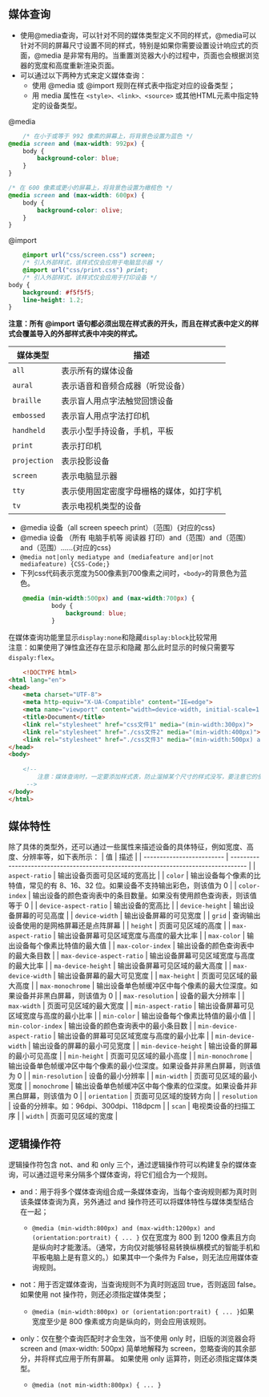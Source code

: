 ## 媒体查询
- 使用@media查询，可以针对不同的媒体类型定义不同的样式，@media可以针对不同的屏幕尺寸设置不同的样式，特别是如果你需要设置设计响应式的页面，@media 是非常有用的。当重置浏览器大小的过程中，页面也会根据浏览器的宽度和高度重新渲染页面。
- 可以通过以下两种方式来定义媒体查询：  
	-  使用 @media 或 @import 规则在样式表中指定对应的设备类型；
	-  用 media 属性在 `<style>、<link>、<source>` 或其他HTML元素中指定特定的设备类型。

@media
```css
	/* 在小于或等于 992 像素的屏幕上，将背景色设置为蓝色 */
@media screen and (max-width: 992px) {
	body {
		background-color: blue;
	}
}

/* 在 600 像素或更小的屏幕上，将背景色设置为橄榄色 */
@media screen and (max-width: 600px) {
	body {
	    background-color: olive;
	}
}
```

@import
```css
	@import url("css/screen.css") screen;   
	/* 引入外部样式，该样式仅会应用于电脑显示器 */
	@import url("css/print.css") print;     
	/* 引入外部样式，该样式仅会应用于打印设备 */
body {
    background: #f5f5f5;
    line-height: 1.2;
}
```

**注意：所有 @import 语句都必须出现在样式表的开头，而且在样式表中定义的样式会覆盖导入的外部样式表中冲突的样式。**

| 媒体类型     | 描述                                     |
| ------------ | ---------------------------------------- |
| `all`        | 表示所有的媒体设备                       |
| `aural`      | 表示语音和音频合成器（听觉设备）         |
| `braille`    | 表示盲人用点字法触觉回馈设备             |
| `embossed`   | 表示盲人用点字法打印机                   |
| `handheld`   | 表示小型手持设备，手机，平板             |
| `print`      | 表示打印机                               |
| `projection` | 表示投影设备                             |
| `screen`     | 表示电脑显示器                           |
| `tty`        | 表示使用固定密度字母栅格的媒体，如打字机 |
| `tv`         | 表示电视机类型的设备                                         |

- @media 设备（all screen speech print）（范围）{对应的css}
- @media 设备 （所有 电脑手机等 阅读器 打印）and（范围）and（范围）and（范围）......{对应的css}
- `@media not|only mediatype and (mediafeature and|or|not mediafeature) {CSS-Code;}`
- 下列css代码表示宽度为500像素到700像素之间时，`<body>`的背景色为蓝色。
```css
	@media (min-width:500px) and (max-width:700px) {
            body {
                background: blue;
            }
```

在媒体查询功能里显示`display:none`和隐藏`display:block`比较常用   
注意：如果使用了弹性盒还存在显示和隐藏  那么此时显示的时候只需要写`dispaly:flex`。



```html
	<!DOCTYPE html>
<html lang="en">
<head>
    <meta charset="UTF-8">
    <meta http-equiv="X-UA-Compatible" content="IE=edge">
    <meta name="viewport" content="width=device-width, initial-scale=1.0">
    <title>Document</title>
    <link rel="stylesheet" href="css文件1" media="(min-width:300px)">
    <link rel="stylesheet" href="./css文件2" media="(min-width:400px)">
    <link rel="stylesheet" href="./css文件3" media="(min-width:500px) and (max-width:700px)">
</head>
<body>
    
    <!-- 
        注意：媒体查询时，一定要添加样式表，防止溜掉某个尺寸的样式没写，要注意它的使用顺序，书写时元素的属性值要从小向大写。
     -->
</body>
</html>
```


## 媒体特性
除了具体的类型外，还可以通过一些属性来描述设备的具体特征，例如宽度、高度、分辨率等，如下表所示：
| 值                        | 描述                                                                                |
| ------------------------- | ----------------------------------------------------------------------------------- |
| `aspect-ratio`            | 输出设备页面可见区域的宽高比                                                        |
| `color`                   | 输出设备每个像素的比特值，常见的有 8、16、32 位。如果设备不支持输出彩色，则该值为 0 |
| `color-index`             | 输出设备的颜色查询表中的条目数量。如果没有使用颜色查询表，则该值等于 0              |
| `device-aspect-ratio`     | 输出设备的宽高比                                                                    |
| `device-height`           | 输出设备屏幕的可见高度                                                              |
| `device-width`            | 输出设备屏幕的可见宽度                                                              |
| `grid`                    | 查询输出设备使用的是网格屏幕还是点阵屏幕                                            |
| `height`                  | 页面可见区域的高度                                                                  |
| `max-aspect-ratio`        | 输出设备屏幕可见区域宽度与高度的最大比率                                            |
| `max-color`               | 输出设备每个像素比特值的最大值                                                      |
| `max-color-index`         | 输出设备的颜色查询表中的最大条目数                                                  |
| `max-device-aspect-ratio` | 输出设备屏幕可见区域宽度与高度的最大比率                                            |
| `ma-device-height`        | 输出设备屏幕可见区域的最大高度                                                      |
| `max-device-width`        | 输出设备屏幕的最大可见宽度                                                          |
| `max-height`              | 页面可见区域的最大高度                                                              |
| `max-monochrome`          | 输出设备单色帧缓冲区中每个像素的最大位深度。如果设备并非黑白屏幕，则该值为 0        |
| `max-resolution`          | 设备的最大分辨率                                                                    |
| `max-width`               | 页面可见区域的最大宽度                                                              |
| `min-aspect-ratio`        | 输出设备屏幕可见区域宽度与高度的最小比率                                            |
| `min-color`               | 输出设备每个像素比特值的最小值                                                      |
| `min-color-index`         | 输出设备的颜色查询表中的最小条目数                                                  |
| `min-device-aspect-ratio` | 输出设备的屏幕可见区域宽度与高度的最小比率                                          |
| `min-device-width`        | 输出设备的屏幕的最小可见宽度                                                        |
| `min-device-height`       | 输出设备的屏幕的最小可见高度                                                        |
| `min-height`              | 页面可见区域的最小高度                                                              |
| `min-monochrome`          | 输出设备单色帧缓冲区中每个像素的最小位深度。如果设备并非黑白屏幕，则该值为 0        |
| `min-resolution`          | 设备的最小分辨率                                                                    |
| `min-width`               | 页面可见区域的最小宽度                                                              |
| `monochrome`              | 输出设备单色帧缓冲区中每个像素的位深度。如果设备并非黑白屏幕，则该值为 0            |
| `orientation`             | 页面可见区域的旋转方向                                                              |
| `resolution`              | 设备的分辨率。如：96dpi、300dpi、118dpcm                                            |
| `scan`                    | 电视类设备的扫描工序                                                                |
| `width`                   | 页面可见区域的宽度                                                                  |


## 逻辑操作符
逻辑操作符包含 not、and 和 only 三个，通过逻辑操作符可以构建复杂的媒体查询，可以通过逗号来分隔多个媒体查询，将它们组合为一个规则。  

-  and：用于将多个媒体查询组合成一条媒体查询，当每个查询规则都为真时则该条媒体查询为真，另外通过 and 操作符还可以将媒体特性与媒体类型结合在一起；
	- `@media (min-width:800px) and (max-width:1200px) and (orientation:portrait) { ... }` 仅在宽度为 800 到 1200 像素且方向是纵向时才能激活。（通常，方向仅对能够轻易转换纵横模式的智能手机和平板电脑上是有意义的。）如果其中一个条件为 False，则无法应用媒体查询规则。

-  not：用于否定媒体查询，当查询规则不为真时则返回 true，否则返回 false。如果使用 not 操作符，则还必须指定媒体类型；
	- `@media (min-width:800px) or (orientation:portrait) { ... }`如果宽度至少是 800 像素或方向是纵向的，则会应用该规则。
	
-  only：仅在整个查询匹配时才会生效，当不使用 only 时，旧版的浏览器会将 screen and (max-width: 500px) 简单地解释为 screen，忽略查询的其余部分，并将样式应用于所有屏幕。 如果使用 only 运算符，则还必须指定媒体类型。
	- `@media (not min-width:800px) { ... }
`